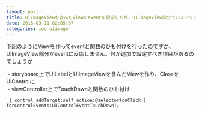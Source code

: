```yaml
---
layout: post
title: UIImageViewを含んだViewにeventを設定したが、UIImageView部分でハンドリングしてくれない
date: 2015-03-11 02:05:37
categories: ios uiimage
---
```

<p>下記のようにViewを作ってeventと関数のひも付けを行ったのですが、UIImageView部分がeventに反応しません。何か追加で設定すべき項目があるのでしょうか</p>

<p>・storyboard上でUILabelとUIImageViewを含んだViewを作り、ClassをUIControlに<br>
・viewController上でTouchDownと関数のひも付け</p>

```
 [_control addTarget:self action:@selector(onClick:) forControlEvents:UIControlEventTouchDown];
```
